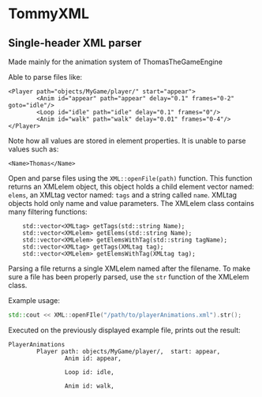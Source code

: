 # TommyXML
## Single-header XML parser
 
Made mainly for the animation system of ThomasTheGameEngine

Able to parse files like:

```
<Player path="objects/MyGame/player/" start="appear">
        <Anim id="appear" path="appear" delay="0.1" frames="0-2" goto="idle"/>
        <Loop id="idle" path="idle" delay="0.1" frames="0"/>
        <Anim id="walk" path="walk" delay="0.01" frames="0-4"/>
</Player>
```
Note how all values are stored in element properties. It is unable to parse values such as:
```
<Name>Thomas</Name>
```

Open and parse files using the `XML::openFile(path)` function. This function returns an XMLelem object, this object holds a child element vector named: `elems`, an XMLtag vector named: `tags` and a string called `name`. XMLtag objects hold only name and value parameters.
The XMLelem class contains many filtering functions:
```
	std::vector<XMLtag> getTags(std::string Name);
	std::vector<XMLelem> getElems(std::string Name);
	std::vector<XMLelem> getElemsWithTag(std::string tagName);
	std::vector<XMLtag> getTags(XMLtag tag);
	std::vector<XMLelem> getElemsWithTag(XMLtag tag);
```
Parsing a file returns a single XMLelem named after the filename.
To make sure a file has been properly parsed, use the `str` function of the XMLelem class.

Example usage:
```cpp
std::cout << XML::openFIle("/path/to/playerAnimations.xml").str();
```
Executed on the previously displayed example file, prints out the result:
```
PlayerAnimations
        Player path: objects/MyGame/player/,  start: appear,
                Anim id: appear,

                Loop id: idle,

                Anim id: walk,
```
